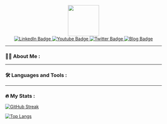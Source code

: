 <div id="header" align="center">
  <img src="https://media.giphy.com/media/M9gbBd9nbDrOTu1Mqx/giphy.gif" width="100"/>

<div id="badges">
  <a href="https://www.linkedin.com/in/jorgeramirez/">
    <img src="https://img.shields.io/badge/LinkedIn-blue?style=for-the-badge&logo=linkedin&logoColor=white" alt="LinkedIn Badge"/>
  </a>
  <a href="https://www.youtube.com/c/LinuxFácil_MX">
    <img src="https://img.shields.io/badge/YouTube-red?style=for-the-badge&logo=youtube&logoColor=white" alt="Youtube Badge"/>
  </a>
  <a href="https://twitter.com/JorgeRS">
    <img src="https://img.shields.io/badge/Twitter-blue?style=for-the-badge&logo=twitter&logoColor=white" alt="Twitter Badge"/>
  </a>
  <a href="https://linuxfacil.mx">
    <img src="https://img.shields.io/badge/Linux%20Facil-red?style=for-the-badge&logo=linux" alt="Blog Badge"/>
   </a>
</div>
</div>

---
### :man_technologist: About Me :

---

### :hammer_and_wrench: Languages and Tools :

---

### :fire: My Stats :

[![GitHub Streak](https://github-readme-streak-stats.herokuapp.com?user=jorge-ramirezs&theme=tokyonight)](https://git.io/streak-stats)

[![Top Langs](https://github-readme-stats.vercel.app/api/top-langs/?username=jorge-ramirezs&layout=compact&theme=vision-friendly-dark)](https://github.com/anuraghazra/github-readme-stats)

<!--
**jorge-ramirezs/jorge-ramirezs** is a ✨ _special_ ✨ repository because its `README.md` (this file) appears on your GitHub profile.

Here are some ideas to get you started:

- 🔭 I’m currently working on ...
- 🌱 I’m currently learning ...
- 👯 I’m looking to collaborate on ...
- 🤔 I’m looking for help with ...
- 💬 Ask me about ...
- 📫 How to reach me: ...
- 😄 Pronouns: ...
- ⚡ Fun fact: ...
-->

